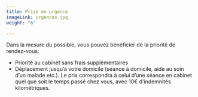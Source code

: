 ```yaml
---
title: Prise en urgence
imageLink: urgences.jpg
weight: "6"

---
```

Dans la mesure du possible, vous pouvez bénéficier de la priorité de rendez-vous:

* Priorité au cabinet sans frais supplémentaires
* Déplacement jusqu’à votre domicile (séance à domicile, aide au soin d’un malade etc.). Le prix correspondra à celui d’une séance en cabinet quel que soit le temps passé chez vous, avec 10€ d'indemnités kilométriques.